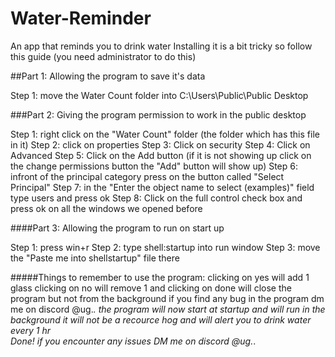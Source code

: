 # Water-Reminder
An app that reminds you to drink water
Installing it is a bit tricky so follow this guide (you need administrator to do this)

##Part 1: Allowing the program to save it's data

Step 1: move the Water Count folder into C:\Users\Public\Public Desktop

###Part 2: Giving the program permission to work in the public desktop

Step 1: right click on the "Water Count" folder (the folder which has this file in it)
Step 2: click on properties
Step 3: Click on security
Step 4: Click on Advanced
Step 5: Click on the Add button (if it is not showing up click on the change permissions button the "Add" button will show up)
Step 6: infront of the principal category press on the button called "Select Principal"
Step 7: in the "Enter the object name to select (examples)" field type users and press ok
Step 8: Click on the full control check box and press ok on all the windows we opened before 

####Part 3: Allowing the program to run on start up

Step 1: press win+r
Step 2: type shell:startup into run window
Step 3: move the "Paste me into shellstartup" file there

#####Things to remember to use the program:
clicking on yes will add 1 glass clicking on no will remove 1 and clicking on done will close the program but not from the background
if you find any bug in the program dm me on discord @ug._.
                                     the program will now start at startup and will run in the background
                                   it will not be a recource hog and will alert you to drink water every 1 hr                                           
                                        Done! if you encounter any issues DM me on discord @ug._.
